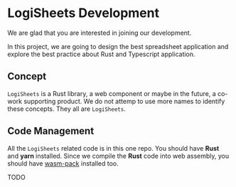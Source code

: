 # LogiSheets Development

We are glad that you are interested in joining our development.

In this project, we are going to design the best spreadsheet application
and explore the best practice about Rust and Typescript application.

## Concept
`LogiSheets` is a Rust library, a web component or maybe in the future, a co-work supporting product.
We do not attemp to use more names to identify these concepts.
They all are `LogiSheets`.


## Code Management

All the `LogiSheets` related code is in this one repo.
You should have **Rust** and **yarn** installed.
Since we compile the **Rust** code into web assembly, you should have [wasm-pack](https://rustwasm.github.io/docs/wasm-pack/commands/build.html) installed too.

TODO